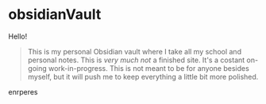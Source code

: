 # obsidianVault

Hello!
>This is my personal Obsidian vault where I take all my school and personal notes. This is *very much not* a finished site. It's a costant on-going work-in-progress. 
>This is not meant to be for anyone besides myself, but it will push me to keep everything a little bit more polished. 

enrperes
